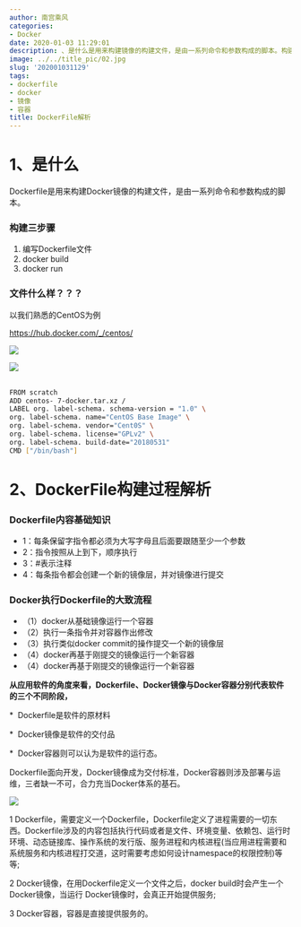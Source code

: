 ```yaml
---
author: 南宫乘风
categories:
- Docker
date: 2020-01-03 11:29:01
description: 、是什么是用来构建镜像的构建文件，是由一系列命令和参数构成的脚本。构建三步骤编写文件文件什么样？？？以我们熟悉的为例、构建过程解析内容基础知识：每条保留字指令都必须为大写字母且后面要跟随至少一个参数：。。。。。。。
image: ../../title_pic/02.jpg
slug: '202001031129'
tags:
- dockerfile
- docker
- 镜像
- 容器
title: DockerFile解析
---
```


<!--more-->

# 1、是什么

Dockerfile是用来构建Docker镜像的构建文件，是由一系列命令和参数构成的脚本。

### 构建三步骤

1.  编写Dockerfile文件
2.  docker build
3.  docker run

### 文件什么样？？？

以我们熟悉的CentOS为例 

<https://hub.docker.com/_/centos/>

![](../../image/20200103112030333.png)

![](../../image/20200103112043210.png)  
 

```bash
FROM scratch
ADD centos- 7-docker.tar.xz /
LABEL org. label-schema. schema-version = "1.0" \
org. label-schema. name="CentOS Base Image" \
org. label-schema. vendor="Cent0S" \
org. label-schema. license="GPLv2" \
org. label-schema. build-date="20180531"
CMD ["/bin/bash"]
```

# 2、DockerFile构建过程解析

### **Dockerfile内容基础知识**

- 1：每条保留字指令都必须为大写字母且后面要跟随至少一个参数
- 2：指令按照从上到下，顺序执行
- 3：#表示注释
- 4：每条指令都会创建一个新的镜像层，并对镜像进行提交

### **Docker执行Dockerfile的大致流程**

- （1）docker从基础镜像运行一个容器
- （2）执行一条指令并对容器作出修改
- （3）执行类似docker commit的操作提交一个新的镜像层
- （4）docker再基于刚提交的镜像运行一个新容器
- （4）docker再基于刚提交的镜像运行一个新容器

**从应用软件的角度来看，Dockerfile、Docker镜像与Docker容器分别代表软件的三个不同阶段，**

\*  Dockerfile是软件的原材料

\*  Docker镜像是软件的交付品

\*  Docker容器则可以认为是软件的运行态。

Dockerfile面向开发，Docker镜像成为交付标准，Docker容器则涉及部署与运维，三者缺一不可，合力充当Docker体系的基石。

![](../../image/20200103112536955.png)

1 Dockerfile，需要定义一个Dockerfile，Dockerfile定义了进程需要的一切东西。Dockerfile涉及的内容包括执行代码或者是文件、环境变量、依赖包、运行时环境、动态链接库、操作系统的发行版、服务进程和内核进程\(当应用进程需要和系统服务和内核进程打交道，这时需要考虑如何设计namespace的权限控制\)等等;

2 Docker镜像，在用Dockerfile定义一个文件之后，docker build时会产生一个Docker镜像，当运行 Docker镜像时，会真正开始提供服务;

3 Docker容器，容器是直接提供服务的。